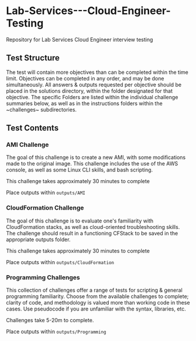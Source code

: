 # Lab-Services---Cloud-Engineer-Testing
Repository for Lab Services Cloud Engineer interview testing

## Test Structure
The test will contain more objectives than can be completed within the time limit.
Objectives can be completed in any order, and  may be done simultaneously.
All answers & outputs requested per objective should be placed in the solutions directory,
within the folder designated for that objective.  The specific Folders are listed within the
individual challenge summaries below, as well as in the instructions folders within the
~challenges~ subdirectories.

## Test Contents

### AMI Challenge
The goal of this challenge is to create a new AMI, with some modifications made to the 
original image.  This challenge includes the use of the AWS console, as well as some
Linux CLI skills, and bash scripting.

This challenge takes approximately 30 minutes to complete

Place outputs within `outputs/AMI`

### CloudFormation Challenge
The goal of this challenge is to evaluate one's familiarity with CloudFormation stacks, as well
as cloud-oriented troubleshooting skills.  The challenge should result in a functioning CFStack
to be saved in the appropriate outputs folder.

This challenge takes approximately 30 minutes to complete

Place outputs within `outputs/CloudFormation`

### Programming Challenges
This collection of challenges offer a range of tests for scripting & general programming
familiarity. Choose from the available challenges to complete; clarity of code, and 
methodology is valued more than working code in these cases. Use pseudocode if you are unfamiliar with the syntax, libraries, etc.

Challenges take 5-20m to complete.

Place outputs within `outputs/Programming`
